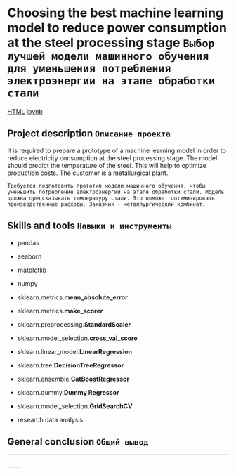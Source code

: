 # Choosing the best machine learning model to reduce power consumption at the steel processing stage `Выбор лучшей модели машинного обучения для уменьшения потребления электроэнергии на этапе обработки стали`
[HTML](ссылка) [ipynb](ссылка)

## Project description `Описание проекта`
It is required to prepare a prototype of a machine learning model in order to reduce electricity consumption at the steel processing stage. The model should predict the temperature of the steel. This will help to optimize production costs. The customer is a metallurgical plant.

`Требуется подготовить прототип модели машинного обучения, чтобы уменьшить потребление электроэнергии на этапе обработки стали. Модель должна предсказывать температуру стали. Это поможет оптимизировать производственные расходы. Заказчик - металлургический комбинат.`

## Skills and tools `Навыки и инструменты`
* pandas
* seaborn
* matplotlib
* numpy

* sklearn.metrics.**mean_absolute_error** 
* sklearn.metrics.**make_scorer**
* sklearn.preprocessing.**StandardScaler**
* sklearn.model_selection.**cross_val_score**
* sklearn.linear_model.**LinearRegression**
* sklearn.tree.**DecisionTreeRegressor**
* sklearn.ensemble.**CatBoostRegressor**
* sklearn.dummy.**Dummy Regressor**
* sklearn.model_selection.**GridSearchCV**
* research data analysis


## General conclusion `Общий вывод`
____ 

`____`

